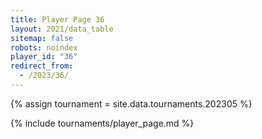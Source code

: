 ```yaml
---
title: Player Page 36
layout: 2021/data_table
sitemap: false
robots: noindex
player_id: "36"
redirect_from:
  - /2023/36/
---
```

{% assign tournament = site.data.tournaments.202305 %}

{% include tournaments/player_page.md %}
